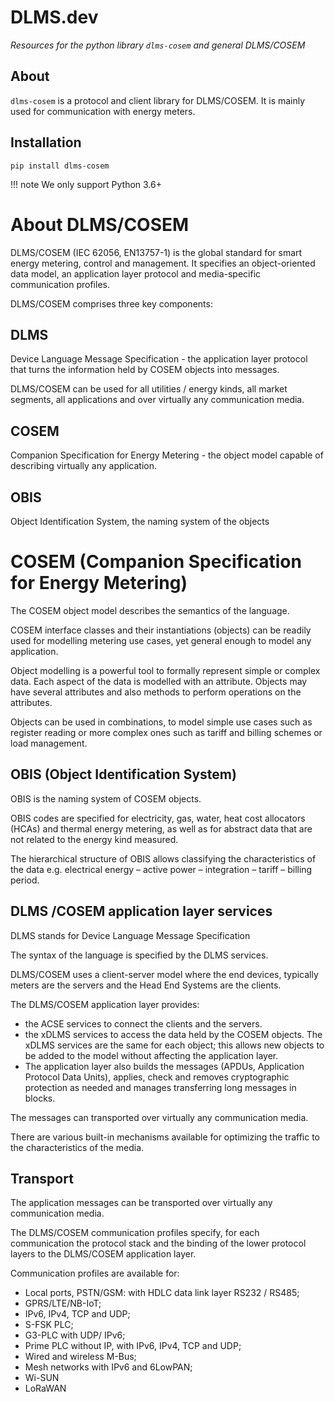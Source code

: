 # DLMS.dev 
*Resources for the python library `dlms-cosem` and general DLMS/COSEM*


## About

`dlms-cosem` is a protocol and client library for DLMS/COSEM. It is mainly used for 
communication with energy meters.

## Installation

```
pip install dlms-cosem
```

!!! note
    We only support Python 3.6+
    

# About DLMS/COSEM
    
DLMS/COSEM (IEC 62056, EN13757-1) is the global standard for smart energy
metering, control and management. It specifies an object-oriented data model,
an application layer protocol and media-specific communication profiles.

DLMS/COSEM comprises three key components:

## DLMS
Device Language Message Specification - the application layer protocol
that turns the information held by COSEM objects into messages.

DLMS/COSEM can be used for all utilities / energy kinds, all market segments,
all applications and over virtually any communication media.

## COSEM 
Companion Specification for Energy Metering - the object model capable of
 describing virtually any application.
  
## OBIS
Object Identification System, the naming system of the objects


# COSEM  (Companion Specification for Energy Metering)


The COSEM object model describes the semantics of the language.

COSEM interface classes and their instantiations (objects) can be readily used
for modelling metering use cases, yet general enough to model any application.

Object modelling is a powerful tool to formally represent simple or complex
data. Each aspect of the data is modelled with an attribute. Objects may have
several attributes and also methods to perform operations on the attributes.

Objects can be used in combinations, to model simple use cases such as register
reading or more complex ones such as tariff and billing schemes or load
management.

## OBIS  (Object Identification System)


OBIS is the naming system of COSEM objects.

OBIS codes are specified for electricity, gas, water, heat cost allocators
(HCAs) and thermal energy metering, as well as for abstract data that are not
related to the energy kind measured.

The hierarchical structure of OBIS allows classifying the characteristics of
the data e.g. electrical energy – active power – integration – tariff –
billing period.


## DLMS /COSEM application layer services

DLMS stands for Device Language Message Specification

The syntax of the language is specified by the DLMS services.

DLMS/COSEM uses a client-server model where the end devices, typically
meters are the servers and the Head End Systems are the
clients.

The DLMS/COSEM application layer provides:

*   the ACSE services to connect the clients and the servers.
*   the xDLMS services to access the data held by the COSEM objects. The xDLMS
    services are the same for each object; this allows new objects to be added
    to the model without affecting the application layer.
*   The application layer also builds the messages (APDUs, Application Protocol
    Data Units), applies, check and removes cryptographic protection as needed
    and manages transferring long messages in blocks.

The messages can transported over virtually any communication media.

There are various built-in mechanisms available for optimizing the traffic to
the characteristics of the media.

## Transport

The application messages can be transported over virtually any communication
media.

The DLMS/COSEM communication profiles specify, for each communication the
protocol stack and the binding of the lower protocol layers to the DLMS/COSEM
application layer.

Communication profiles are available for:

*   Local ports, PSTN/GSM: with HDLC data link layer RS232 / RS485;
*   GPRS/LTE/NB-IoT;
*   IPv6, IPv4, TCP and UDP;
*   S-FSK PLC;
*   G3-PLC with UDP/ IPv6;
*   Prime PLC without IP, with IPv6, IPv4, TCP and UDP;
*   Wired and wireless M-Bus;
*   Mesh networks with IPv6 and 6LowPAN;
*   Wi-SUN
*   LoRaWAN
